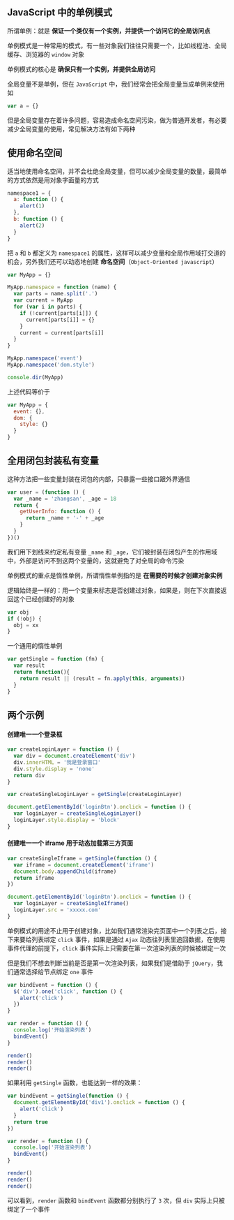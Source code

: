 









## JavaScript 中的单例模式

所谓单例：就是 **保证一个类仅有一个实例，并提供一个访问它的全局访问点**

单例模式是一种常用的模式，有一些对象我们往往只需要一个，比如线程池、全局缓存、浏览器的 `window` 对象

<!--more-->

单例模式的核心是 **确保只有一个实例，并提供全局访问**

全局变量不是单例，但在 `JavaScript` 中，我们经常会把全局变量当成单例来使用如

```js
var a = {}
```

但是全局变量存在着许多问题，容易造成命名空间污染，做为普通开发者，有必要减少全局变量的使用，常见解决方法有如下两种


## 使用命名空间

适当地使用命名空间，并不会杜绝全局变量，但可以减少全局变量的数量，最简单的方式依然是用对象字面量的方式

```js
namespace1 = {
  a: function () {
    alert(1)
  },
  b: function () {
    alert(2)
  }
}
```

把 `a` 和 `b` 都定义为 `namespace1` 的属性，这样可以减少变量和全局作用域打交道的机会，另外我们还可以动态地创建 **命名空间**（`Object-Oriented javascript`）

```js
var MyApp = {}

MyApp.namespace = function (name) {
  var parts = name.split('.')
  var current = MyApp
  for (var i in parts) {
    if (!current[parts[i]]) {
      current[parts[i]] = {}
    }
    current = current[parts[i]]
  }
}

MyApp.namespace('event')
MyApp.namespace('dom.style')

console.dir(MyApp)
```

上述代码等价于

```js
var MyApp = {
  event: {},
  dom: {
    style: {}
  }
}
```

## 全用闭包封装私有变量

这种方法把一些变量封装在闭包的内部，只暴露一些接口跟外界通信

```js
var user = (function () {
  var _name = 'zhangsan', _age = 18
  return {
    getUserInfo: function () {
      return _name + '-' + _age
    }
  }
})()
```

我们用下划线来约定私有变量 `_name` 和 `_age`，它们被封装在闭包产生的作用域中，外部是访问不到这两个变量的，这就避免了对全局的命令污染

单例模式的重点是惰性单例，所谓惰性单例指的是 **在需要的时候才创建对象实例**

逻辑始终是一样的：用一个变量来标志是否创建过对象，如果是，则在下次直接返回这个已经创建好的对象

```js
var obj
if (!obj) {
  obj = xx
}
```

一个通用的惰性单例

```js
var getSingle = function (fn) {
  var result
  return function(){
    return result || (result = fn.apply(this, arguments))
  }
}
```



## 两个示例

#### 创建唯一一个登录框

```js
var createLoginLayer = function () {
  var div = document.createElement('div')
  div.innerHTML = '我是登录窗口'
  div.style.display = 'none'
  return div
}

var createSingleLoginLayer = getSingle(createLoginLayer)

document.getElementById('loginBtn').onclick = function () {
  var loginLayer = createSingleLoginLayer()
  loginLayer.style.display = 'block'
}
```

#### 创建唯一一个 iframe 用于动态加载第三方页面

```js
var createSingleIframe = getSingle(function () {
  var iframe = document.createElement('iframe')
  document.body.appendChild(iframe)
  return iframe
})

document.getElementById('loginBtn').onclick = function () {
  var loginLayer = createSingleIframe()
  loginLayer.src = 'xxxxx.com'
}
```

单例模式的用途不止用于创建对象，比如我们通常渲染完页面中一个列表之后，接下来要给列表绑定 `click` 事件，如果是通过 `Ajax` 动态往列表里追回数据，在使用事件代理的前提下，`click` 事件实际上只需要在第一次渲染列表的时候被绑定一次

但是我们不想去判断当前是否是第一次渲染列表，如果我们是借助于 `jQuery`，我们通常选择给节点绑定 `one` 事件

```js
var bindEvent = function () {
  $('div').one('click', function () {
    alert('click')
  })
}

var render = function () {
  console.log('开始渲染列表')
  bindEvent()
}

render()
render()
render()
```

如果利用 `getSingle` 函数，也能达到一样的效果：

```js
var bindEvent = getSingle(function () {
  document.getElementById('div1').onclick = function () {
    alert('click')
  }
  return true
})

var render = function () {
  console.log('开始渲染列表')
  bindEvent()
}

render()
render()
render()
```

可以看到，`render` 函数和 `bindEvent` 函数都分别执行了 `3` 次，但 `div` 实际上只被绑定了一个事件


